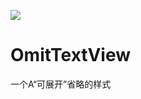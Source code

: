 [![](https://jitpack.io/v/cugkuan/OmitTextView.svg)](https://jitpack.io/#cugkuan/OmitTextView)
# OmitTextView

一个A“可展开”省略的样式
